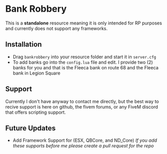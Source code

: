 # Bank Robbery
This is a **standalone** resource meaning it is only intended for RP purposes and currently does not support any frameworks.

## Installation
- Drag `bankrobbery` into your resource folder and start it in `server.cfg`
- To add banks go into the `config.lua` file and edit. I  provide two (2) banks for you and that is the Fleeca bank on route 68 and the Fleeca bank in Legion Square

## Support
Currently I don't have anyway to contact me directly, but the best way to recive support is here on github, the fivem forums, or any FiveM discord that offers scripting support.

## Future Updates 
- Add Framework Support for (ESX, QBCore, and ND_Core)
*If you add these supports before me please create a pull request for the repo*

